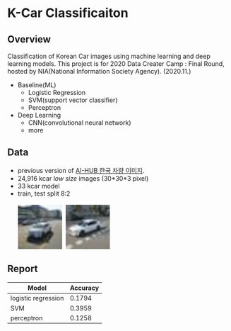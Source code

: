 # K-Car Classificaiton

## Overview

Classification of Korean Car images using machine learning and deep learning models.
This project is for 2020 Data Creater Camp : Final Round, hosted by NIA(National Information Society Agency). (2020.11.)

- Baseline(ML)
  - Logistic Regression
  - SVM(support vector classifier)
  - Perceptron
- Deep Learning
  - CNN(convolutional neural network)
  - more

## Data

- previous version of [AI-HUB 한국 차량 이미지](https://aihub.or.kr/aidata/13596).
- 24,916 kcar _low size_ images (30\*30\*3 pixel)
- 33 kcar model
- train, test split 8:2<br><br>
  <img alt="avante" src="./data/Hyundai_AvanteMD_2015_10th_H330_V15.JPG" width="100" height="100">&nbsp;
  <img alt="grandeur" src="./data/Hyundai_GarndeurIG_2018_14th_H300_V30.JPG" width="100" height="100">

## Report

| Model               | Accuracy |
| ------------------- | -------- |
| logistic regression | 0.1794   |
| SVM                 | 0.3959   |
| perceptron          | 0.1258   |
